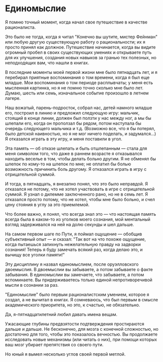 # Единомыслие
Я помню точный момент, когда начал свое путешествие в качестве рационалиста.

Это было не тогда, когда я читал "Конечно вы шутите, мистер Фейнман" или любую другую существующую работу о рациональности; их я просто принял как должное. Путешествие начинается, когда вы видите огромный пробел в своих существующих умениях и открываете путь для их улучшения, создания новых навыков за гранью тех полезных, но неподходящих вам, что нашли в книгах.

В последние моменты моей первой жизни мне было пятнадцать лет, и я перебирал приятные воспоминания о том времени, когда я был еще младше. Мои воспоминания о том периоде расплывчаты; у меня есть мысленная картинка, но я не помню точно сколько мне было лет. Думаю, шесть или семь, изначальное событие произошло в летнем лагере.

Наш вожатый, парень-подросток, собрал нас, детей намного младше его, построил в линию и предложил следующую игру: мальчик, стоящий в конце линии, должен был ползти у нас между ног, а мы бы шлепали его, когда он проползал бы рядом, потом наступала бы очередь следующего мальчика и т.д. (Возможно все, что я бы потерял, было детской наивностью, но я не мог ничего поделать, и задумался...) Я отказался играть в эту игру, и меня поставили в угол.

Эта память — об отказе шлепать и быть отшлепанным — стала для меня символом того, что даже в раннем возрасте я отказывался находить веселье в том, чтобы делать больно другим. Я не обменял бы шлепок по кому-то на шлепок по мне; не оплатил бы болью возможность причинить боль другому. Я отказался играть в игру с отрицательной суммой.

И тогда, в пятнадцать, я внезапно понял, что это было неправдой. Я отказался не потому, что не хотел участвовать в игре с отрицательной суммой. Я узнал о дилемме заключенного рано, но не в семь лет. Я отказался просто потому, что не хотел, чтобы мне было больно, и счел цену стояния в углу за это приемлемой.

Что более важно, я понял, что всегда знал это — что настоящая память всегда была в каком-то из уголков моего сознания, мой ментальный взгляд задерживался на ней на долю секунды и шел дальше.

На самом первом шаге по Пути, я поймал ощущение — обобщив субъективный опыт — и сказал: "Так вот на что похоже ощущение, когда пытаешься запихнуть нежелательную правду на задворки сознания! Теперь я буду замечать всякий раз, когда делаю это, и вычищу все уголки памяти!"

Эту дисциплину я назвал единомыслием, после оруэлловского двоемыслия. В двоемыслии вы забываете, а потом забываете о факте забывания. В единомыслии вы замечаете, что забываете, а потом вспоминаете. Вы придерживаетесь только единой непротиворечивой мысли в сознании за раз.

"Единомыслие" было первым рационалистским умением, которое я создал, а не вычитал в книгах. Я сомневаюсь, что был первым в смысле академического приоритета, но это, к счастью, не обязательно.

Да, я-пятнадцатилетний любил давать имена вещам.

Ужасающие глубины предвзятости подтверждения простираются дальше и дальше. Не бесконечно, для мозга с конечной сложностью, но достаточно для того, чтобы это показалось вечностью. Вы продолжаете исследовать новые механизмы (или читать о них), при помощи которых ваш мозг убирает препятствия со своего пути.

Но юный я вымел несколько углов своей первой метлой.